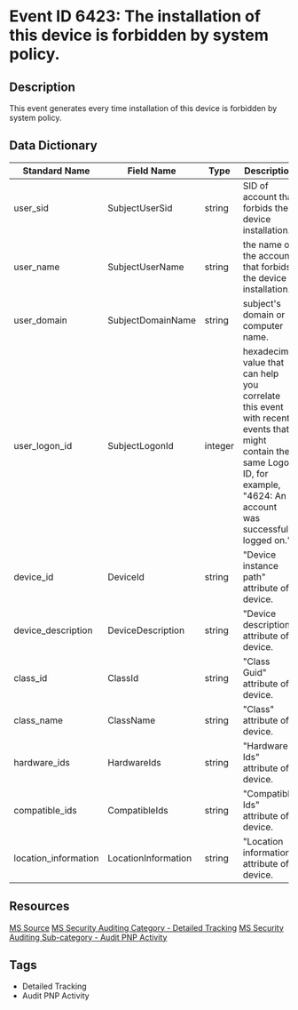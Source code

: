 # Event ID 6423: The installation of this device is forbidden by system policy.

## Description
This event generates every time installation of this device is forbidden by system policy.

## Data Dictionary
|Standard Name|Field Name|Type|Description|Sample Value|
|---|---|---|---|---|
|user_sid|SubjectUserSid|string|SID of account that forbids the device installation.|S-1-5-18|
|user_name|SubjectUserName|string|the name of the account that forbids the device installation.|DESKTOP-NFC0HVN$|
|user_domain|SubjectDomainName|string|subject's domain or computer name.|WORKGROUP|
|user_logon_id|SubjectLogonId|integer|hexadecimal value that can help you correlate this event with recent events that might contain the same Logon ID, for example, "4624: An account was successfully logged on."|0x3e7|
|device_id|DeviceId|string|"Device instance path" attribute of device.|USB\VID_04F3&PID_012D\7&1E3A8971&0&2|
|device_description|DeviceDescription|string|"Device description" attribute of device.|Touchscreen|
|class_id|ClassId|string|"Class Guid" attribute of device.|{00000000-0000-0000-0000-000000000000}|
|class_name|ClassName|string|"Class" attribute of device.|None|
|hardware_ids|HardwareIds|string|"Hardware Ids" attribute of device.|USB\VID_04F3&PID_012D&REV_0013 USB\VID_04F3&PID_012D|
|compatible_ids|CompatibleIds|string|"Compatible Ids" attribute of device.|USB\Class_03&SubClass_00&Prot_00 USB\Class_03&SubClass_00 USB\Class_03|
|location_information|LocationInformation|string|"Location information" attribute of device.|Port_#0002.Hub_#0004|

## Resources
[MS Source](https://github.com/MicrosoftDocs/windows-itpro-docs/blob/public/windows/security/threat-protection/auditing/event-6423.md)
[MS Security Auditing Category - Detailed Tracking](https://docs.microsoft.com/en-us/windows/security/threat-protection/auditing/advanced-security-audit-policy-settings#detailed-tracking)
[MS Security Auditing Sub-category - Audit PNP Activity](https://github.com/MicrosoftDocs/windows-itpro-docs/tree/master/windows/security/threat-protection/auditing/audit-pnp-activity.md)

## Tags
* Detailed Tracking
* Audit PNP Activity